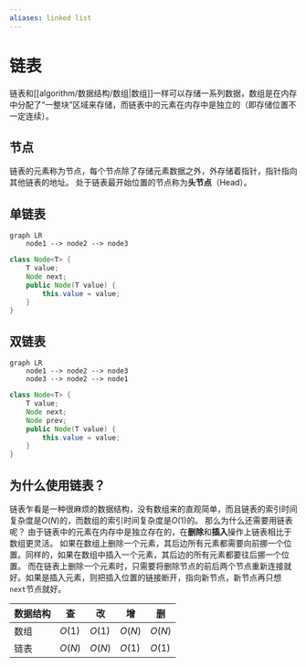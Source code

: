 ```yaml
---
aliases: linked list
---
```

# 链表
链表和[[algorithm/数据结构/数组|数组]]一样可以存储一系列数据，数组是在内存中分配了“一整块”区域来存储，而链表中的元素在内存中是独立的（即存储位置不一定连续）。
## 节点
链表的元素称为节点，每个节点除了存储元素数据之外，外存储着指针，指针指向其他链表的地址。
处于链表最开始位置的节点称为**头节点**（Head）。
## 单链表
```mermaid
graph LR
	node1 --> node2 --> node3
```
```java
class Node<T> {
	T value;
	Node next;
	public Node(T value) {
		this.value = value;
	}
}
```

## 双链表
```mermaid
graph LR
	node1 --> node2 --> node3
	node3 --> node2 --> node1
```
```java
class Node<T> {
	T value;
	Node next;
	Node prev;
	public Node(T value) {
		this.value = value;
	}
}
```
## 为什么使用链表？
链表乍看是一种很麻烦的数据结构，没有数组来的直观简单，而且链表的索引时间复杂度是$O(N)$的，而数组的索引时间复杂度是$O(1)$的。
那么为什么还需要用链表呢？
由于链表中的元素在内存中是独立存在的，在**删除**和**插入**操作上链表相比于数组更灵活。
如果在数组上删除一个元素，其后边所有元素都需要向前挪一个位置。同样的，如果在数组中插入一个元素，其后边的所有元素都要往后挪一个位置。
而在链表上删除一个元素时，只需要将删除节点的前后两个节点重新连接就好。如果是插入元素，则把插入位置的链接断开，指向新节点，新节点再只想`next`节点就好。

| 数据结构 | 查     | 改     | 增     | 删     |
| -------- | ------ | ------ | ------ | ------ |
| 数组     | $O(1)$ | $O(1)$ | $O(N)$ | $O(N)$ |
| 链表     | $O(N)$ | $O(N)$ | $O(1)$ | $O(1)$ |

